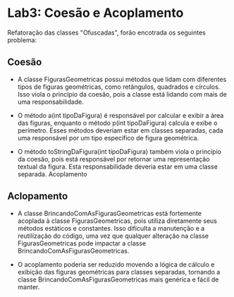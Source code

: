 # Lab3: Coesão e Acoplamento

Refatoração das classes "Ofuscadas", forão encotrada os seguintes problema:

## Coesão

- A classe FigurasGeometricas possui métodos que lidam com diferentes tipos de figuras geométricas, como retângulos, quadrados e círculos. Isso viola o princípio da coesão, pois a classe está lidando com mais de uma responsabilidade.

- O método a(int tipoDaFigura) é responsável por calcular e exibir a área das figuras, enquanto o método p(int tipoDaFigura) calcula e exibe o perímetro. Esses métodos deveriam estar em classes separadas, cada uma responsável por um tipo específico de figura geométrica.

- O método toStringDaFigura(int tipoDaFigura) também viola o princípio da coesão, pois está responsável por retornar uma representação textual da figura. Esta responsabilidade deveria estar em uma classe separada.
Acoplamento

## Aclopamento

- A classe BrincandoComAsFigurasGeometricas está fortemente acoplada à classe FigurasGeometricas, pois utiliza diretamente seus métodos estáticos e constantes. Isso dificulta a manutenção e a reutilização do código, uma vez que qualquer alteração na classe FigurasGeometricas pode impactar a classe BrincandoComAsFigurasGeometricas.

- O acoplamento poderia ser reduzido movendo a lógica de cálculo e exibição das figuras geométricas para classes separadas, tornando a classe BrincandoComAsFigurasGeometricas mais genérica e fácil de manter.
